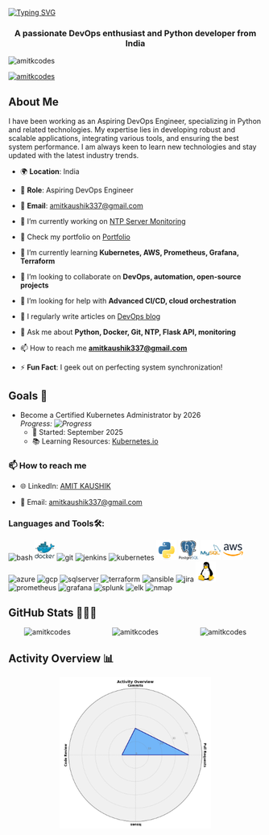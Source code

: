 <p align="center">
  
  [![Typing SVG](https://readme-typing-svg.demolab.com?font=Fira+Code&weight=700&size=22&pause=1000&center=true&vCenter=true&random=false&width=435&lines=Hi+%F0%9F%91%8B%2C+I'm+Amit+Kaushik&color=800080)](https://git.io/typing-svg)
</p>

<h3 align="center">A passionate DevOps enthusiast and Python developer from India</h3>


<p align="left"> <img src="https://komarev.com/ghpvc/?username=amitkcodes&label=Profile%20views&color=0e75b6&style=flat" alt="amitkcodes" /> </p>

<p align="left"> <a href="https://github.com/ryo-ma/github-profile-trophy"><img src="https://github-profile-trophy.vercel.app/?username=amitkcodes" alt="amitkcodes" /></a> </p>

## About Me

I have been working as an Aspiring DevOps Engineer, specializing in Python and related technologies. My expertise lies in developing robust and scalable applications, integrating various tools, and ensuring the best system performance. I am always keen to learn new technologies and stay updated with the latest industry trends.

- 🌍 **Location**: India
- 💼 **Role**: Aspiring DevOps Engineer
- 📧 **Email**: [amitkaushik337@gmail.com](mailto:amitkaushik337@gmail.com)

- 🔭 I’m currently working on [NTP Server Monitoring](https://github.com/amitkcodes/NTP_Server_Monitoring_Grafana-WAN-)
  
- 🔭 Check my portfolio on [Portfolio](https://amitkcodes.github.io)

- 🌱 I’m currently learning **Kubernetes, AWS, Prometheus, Grafana, Terraform**

- 👯 I’m looking to collaborate on **DevOps, automation, open-source projects**

- 🤝 I’m looking for help with **Advanced CI/CD, cloud orchestration**

- 📝 I regularly write articles on [DevOps blog](https://yourblog.com)

- 💬 Ask me about **Python, Docker, Git, NTP, Flask API, monitoring**

- 📫 How to reach me **amitkaushik337@gmail.com**

- ⚡ **Fun Fact**: I geek out on perfecting system synchronization!

<!-- ## Pinned Projects 📌
- [amitkcodes.github.io](https://amitkcodes.github.io)  
  _A personal portfolio showcasing my work._
- [NTP_Server_Monitoring_Grafana-WAN-](https://github.com/amitkcodes/NTP_Server_Monitoring_Grafana-WAN-)  
  _A Python-based NTP server monitoring system with Grafana integration._
- [Network_Time_Display_Synchronization-Alert-System](https://github.com/amitkcodes/Network_Time_Display_Synchronization-Alert-System)  
  _A Flask-based alert system for time synchronization._
- [Certification_Completion](https://github.com/amitkcodes/Certification_Completion)  
  _Repository tracking my certification progress._
- [Firewall_Logs_data_filter-Visualization](https://github.com/amitkcodes/Firewall_Logs_data_filter-Visualization)  
  _Python script for filtering and visualizing firewall logs._
- [Global_server_monitoring_Status](https://github.com/amitkcodes/Global_server_monitoring_Status)  
  _Monitoring tool for global server status._ -->

## Goals 🎯
- Become a Certified Kubernetes Administrator by 2026  
  _Progress: ![Progress](https://img.shields.io/badge/Progress-50%25-green)_
  - 📅 Started: September 2025
  - 📚 Learning Resources: [Kubernetes.io](https://kubernetes.io/)


### 📫 **How to reach me**
 - 🌐 LinkedIn: [AMIT KAUSHIK](https://www.linkedin.com/in/amit-kaushik-507831150/)

 - 📧 Email: [amitkaushik337@gmail.com](mailto:amitkaushik337@gmail.com)


<h3 align="left">Languages and Tools🛠️:</h3>
<p align="left"> 
  <!-- DevOps and Scripting -->
   <img src="https://www.vectorlogo.zone/logos/gnu_bash/gnu_bash-icon.svg" alt="bash" width="40" height="40">  
   <img src="https://raw.githubusercontent.com/devicons/devicon/master/icons/docker/docker-original-wordmark.svg" alt="docker" width="40" height="40">  
   <img src="https://www.vectorlogo.zone/logos/git-scm/git-scm-icon.svg" alt="git" width="40" height="40">  
   <img src="https://www.vectorlogo.zone/logos/jenkins/jenkins-icon.svg" alt="jenkins" width="40" height="40">  
   <img src="https://www.vectorlogo.zone/logos/kubernetes/kubernetes-icon.svg" alt="kubernetes" width="40" height="40">  
   <img src="https://raw.githubusercontent.com/devicons/devicon/master/icons/python/python-original.svg" alt="python" width="40" height="40">  
   <img src="https://raw.githubusercontent.com/devicons/devicon/master/icons/postgresql/postgresql-original-wordmark.svg" alt="postgresql" width="40" height="40">  
   <img src="https://raw.githubusercontent.com/devicons/devicon/master/icons/mysql/mysql-original-wordmark.svg" alt="mysql" width="40" height="40">  
   <img src="https://raw.githubusercontent.com/devicons/devicon/master/icons/amazonwebservices/amazonwebservices-original-wordmark.svg" alt="aws" width="40" height="40">  
   <img src="https://www.vectorlogo.zone/logos/microsoft_azure/microsoft_azure-icon.svg" alt="azure" width="40" height="40">  
   <img src="https://www.vectorlogo.zone/logos/google_cloud/google_cloud-icon.svg" alt="gcp" width="40" height="40">  
   <img src="https://www.svgrepo.com/show/303229/microsoft-sql-server-logo.svg" alt="sqlserver" width="40" height="40">    
   <img src="https://www.vectorlogo.zone/logos/terraformio/terraformio-icon.svg" alt="terraform" width="40" height="40">  
   <img src="https://www.vectorlogo.zone/logos/ansible/ansible-icon.svg" alt="ansible" width="40" height="40">   
   <img src="https://www.vectorlogo.zone/logos/atlassian_jira/atlassian_jira-icon.svg" alt="jira" width="40" height="40">  
   <img src="https://raw.githubusercontent.com/devicons/devicon/master/icons/linux/linux-original.svg" alt="linux" width="40" height="40">  
   <img src="https://www.vectorlogo.zone/logos/prometheusio/prometheusio-icon.svg" alt="prometheus" width="40" height="40">  
   <img src="https://www.vectorlogo.zone/logos/grafana/grafana-icon.svg" alt="grafana" width="40" height="40">  
   <!-- Cybersecurity Skills --> 
   <img src="https://www.vectorlogo.zone/logos/splunk/splunk-icon.svg" alt="splunk" width="40" height="40"> 
   <img src="https://www.vectorlogo.zone/logos/elastic/elastic-icon.svg" alt="elk" width="40" height="40"> 
   <img src="https://nmap.org/images/sitelogo-nmap.svg" alt="nmap" width="40" height="40"> 
 
</p>

## GitHub Stats 🌟🌟🌟

<div align="center" style="display: flex; justify-content: space-around; align-items: center; gap: 20px; flex-wrap: wrap;">
  <img align="centre" src="https://github-readme-stats.vercel.app/api?username=amitkcodes&show_icons=true&locale=en" alt="amitkcodes" />
  <img align="center" src="https://github-readme-streak-stats.herokuapp.com/?user=amitkcodes&" alt="amitkcodes" />
  <img align="centre" src="https://github-readme-stats.vercel.app/api/top-langs?username=amitkcodes&show_icons=true&locale=en&layout=compact" alt="amitkcodes" />
</div>


## Activity Overview 📊
<p align="center">
  <img src="Figure_2.png" alt="Activity Overview" width="300" />
</p>


<!-- ## More About Me 🌟
- Hobbies: Exploring open-source DevOps tools, reading cloud architecture blogs -->
